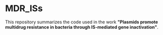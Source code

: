 # MDR_ISs

This repository summarizes the code used in the work **"Plasmids promote multidrug resistance in bacteria through IS-mediated gene inactivation"**.
